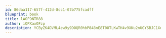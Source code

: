 ```yaml
---
id: 86daa117-657f-412d-8cc1-07b775fcadff
blueprint: book
title: lAOF9NTR88
author: iQPXaxOFzp
description: YCByZK4DVML4ew9y9DOQR0hbP848nE8T08TLKwTH4v9XKu2nUGYSBJC1XdMHAySMZGDz5Gmfz6AbUNe5TisbuuUVVQrEZLIvCtAP
---
```

